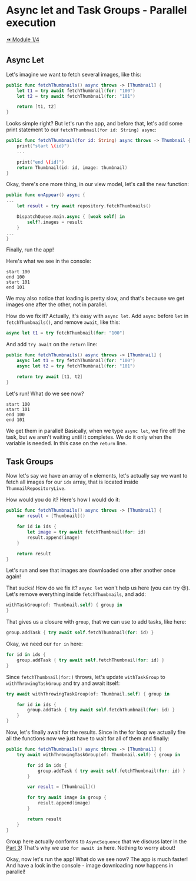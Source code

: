 # Async let and Task Groups - Parallel execution
[⏪ Module 1/4](https://github.com/timdolenko/asyncyawaitu/blob/master/1-Basics.md)

## Async Let

Let's imagine we want to fetch several images, like this:
```swift
public func fetchThumbnails() async throws -> [Thumbnail] {
    let t1 = try await fetchThumbnail(for: "100")
    let t2 = try await fetchThumbnail(for: "101")

    return [t1, t2]
}
```
Looks simple right? But let's run the app, and before that, let's add some print statement to our `fetchThumbnail(for id: String) async`:
```swift
public func fetchThumbnail(for id: String) async throws -> Thumbnail {
    print("start \(id)")
    ...

    print("end \(id)")
    return Thumbnail(id: id, image: thumbnail)
}
```

Okay, there's one more thing, in our view model, let's call the new function:
```swift
public func onAppear() async {
...
    let result = try await repository.fetchThumbnails()

    DispatchQueue.main.async { [weak self] in
        self?.images = result
    }
...
}
```
Finally, run the app!

Here's what we see in the console:
```
start 100
end 100
start 101
end 101
```
We may also notice that loading is pretty slow, and that's because we get images one after the other, not in parallel.

How do we fix it? Actually, it's easy with `async let`. Add `async` before `let` in `fetchThumbnails()`, and remove `await`, like this:
```swift
async let t1 = try fetchThumbnail(for: "100")
```
And add `try await` on the `return` line:

```swift
public func fetchThumbnails() async throws -> [Thumbnail] {
    async let t1 = try fetchThumbnail(for: "100")
    async let t2 = try fetchThumbnail(for: "101")

    return try await [t1, t2]
}
```
Let's run! What do we see now?

```
start 100
start 101
end 100
end 101
```
We get them in parallel! Basically, when we type `async let`, we fire off the task, but we aren't waiting until it completes. We do it only when the variable is needed. In this case on the `return` line.

## Task Groups

Now let's say we have an array of `n` elements, let's actually say we want to fetch all images for our `ids` array, that is located inside `ThumnailRepositoryLive`.

How would you do it? Here's how I would do it:

```swift
public func fetchThumbnails() async throws -> [Thumbnail] {
    var result = [Thumbnail]()

    for id in ids {
        let image = try await fetchThumbnail(for: id)
        result.append(image)
    }

    return result
}
```

Let's run and see that images are downloaded one after another once again!

That sucks! How do we fix it? `async let` won't help us here (you can try 😉). Let's remove everything inside `fetchThumbnails`, and add:

```swift
withTaskGroup(of: Thumbnail.self) { group in 
}
```

That gives us a closure with `group`, that we can use to add tasks, like here:
```swift
group.addTask { try await self.fetchThumbnail(for: id) }
```
Okay, we need our `for in` here:
```swift
for id in ids {
    group.addTask { try await self.fetchThumbnail(for: id) }
}
```
Since `fetchThumbnail(for:)` throws, let's update `withTaskGroup` to `withThrowingTaskGroup` and try and await itself:
```swift
try await withThrowingTaskGroup(of: Thumbnail.self) { group in

    for id in ids {
        group.addTask { try await self.fetchThumbnail(for: id) }
    }
}
```
Now, let's finally await for the results. Since in the for loop we actually fire all the functions now we just have to wait for all of them and finally:
```swift
public func fetchThumbnails() async throws -> [Thumbnail] {
    try await withThrowingTaskGroup(of: Thumbnail.self) { group in

        for id in ids {
            group.addTask { try await self.fetchThumbnail(for: id) }
        }

        var result = [Thumbnail]()

        for try await image in group {
            result.append(image)
        }

        return result
    }
}
```

Group here actually conforms to `AsyncSequence` that we discuss later in the [Part 3](https://github.com/timdolenko/asyncyawaitu/edit/master/3-AsyncSequence.md)! That's why we use `for await in` here. Nothing to worry about!

Okay, now let's run the app! What do we see now? The app is much faster! And have a look in the console - image downloading now happens in parallel!
